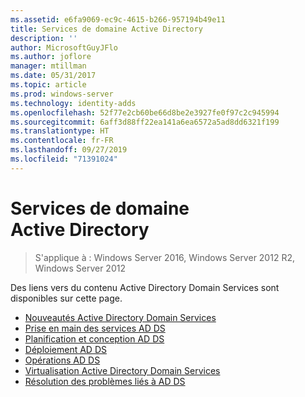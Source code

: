 ```yaml
---
ms.assetid: e6fa9069-ec9c-4615-b266-957194b49e11
title: Services de domaine Active Directory
description: ''
author: MicrosoftGuyJFlo
ms.author: joflore
manager: mtillman
ms.date: 05/31/2017
ms.topic: article
ms.prod: windows-server
ms.technology: identity-adds
ms.openlocfilehash: 52f77e2cb60be66d8be2e3927fe0f97c2c945994
ms.sourcegitcommit: 6aff3d88ff22ea141a6ea6572a5ad8dd6321f199
ms.translationtype: HT
ms.contentlocale: fr-FR
ms.lasthandoff: 09/27/2019
ms.locfileid: "71391024"
---
```

# <a name="active-directory-domain-services"></a>Services de domaine Active Directory

>S'applique à : Windows Server 2016, Windows Server 2012 R2, Windows Server 2012

  
Des liens vers du contenu Active Directory Domain Services sont disponibles sur cette page.   


* [Nouveautés Active Directory Domain Services](../whats-new-active-directory-domain-services.md)  
* [Prise en main des services AD DS](../ad-ds/AD-DS-Getting-Started.md)   
* [Planification et conception AD DS](../ad-ds/plan/AD-DS-Design-and-Planning.md)  
* [Déploiement AD DS](../ad-ds/deploy/AD-DS-Deployment.md)  
* [Opérations AD DS](../ad-ds/manage/component-updates/AD-DS-Operations.md)   
* [Virtualisation Active Directory Domain Services](../ad-ds/get-started/virtual-dc/Active-Directory-Domain-Services-Virtualization.md)  
* [Résolution des problèmes liés à AD DS](../ad-ds/manage/AD-DS-Troubleshooting.md)
